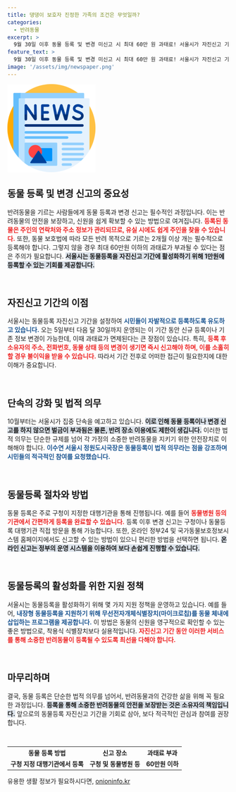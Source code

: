```yaml
---
title: 댕댕이 보호자 진정한 가족의 조건은 무엇일까?
categories:
  - 반려동물
excerpt: >
  9월 30일 이후 동물 등록 및 변경 미신고 시 최대 60만 원 과태료! 서울시가 자진신고 기간 운영, 신규 등록 및 정보 변경 시 과태료 면제! 반려동물 보호를 위해 지금 바로 확인하세요!
feature_text: >
  9월 30일 이후 동물 등록 및 변경 미신고 시 최대 60만 원 과태료! 서울시가 자진신고 기간 운영, 신규 등록 및 정보 변경 시 과태료 면제! 반려동물 보호를 위해 지금 바로 확인하세요!
image: '/assets/img/newspaper.png'
---
```


<p><img src="/assets/img/newspaper.png" alt="kimp 속보" /></p>

<h2 data-ke-size="size26">동물 등록 및 변경 신고의 중요성</h2>

<p data-ke-size="size16">반려동물을 기르는 사람들에게 동물 등록과 변경 신고는 필수적인 과정입니다. 이는 반려동물의 안전을 보장하고, 신원을 쉽게 확보할 수 있는 방법으로 여겨집니다. <b><span style="color: #ee2323;">등록된 동물은 주인의 연락처와 주소 정보가 관리되므로, 유실 시에도 쉽게 주인을 찾을 수 있습니다.</span></b> 또한, 동물 보호법에 따라 모든 반려 목적으로 기르는 2개월 이상 개는 필수적으로 등록해야 합니다. 그렇지 않을 경우 최대 60만원 이하의 과태료가 부과될 수 있다는 점은 주의가 필요합니다. <b><span style="background-color: #21538527;">서울시는 동물등록을 자진신고 기간에 활성화하기 위해 1만원에 등록할 수 있는 기회를 제공합니다.</span></b></p>

<p data-ke-size="size16">&nbsp;</p>

<h2 data-ke-size="size26">자진신고 기간의 이점</h2>

<p data-ke-size="size16">서울시는 동물등록 자진신고 기간을 설정하여 <b><span style="color: #1a5490;">시민들이 자발적으로 등록하도록 유도하고 있습니다.</span></b> 오는 5일부터 다음 달 30일까지 운영되는 이 기간 동안 신규 등록이나 기존 정보 변경이 가능한데, 이때 과태료가 면제된다는 큰 장점이 있습니다. 특히, <b><span style="color: #ee2323;">등록 후 소유자의 주소, 전화번호, 동물 상태 등의 변경이 생기면 즉시 신고해야 하며, 이를 소홀히 할 경우 불이익을 받을 수 있습니다.</span></b> 따라서 기간 전후로 어떠한 접근이 필요한지에 대한 이해가 중요합니다.</p>

<p data-ke-size="size16">&nbsp;</p>

<h2 data-ke-size="size26">단속의 강화 및 법적 의무</h2>

<p data-ke-size="size16">10월부터는 서울시가 집중 단속을 예고하고 있습니다. <b><span style="background-color: #21538527;">이로 인해 동물 등록이나 변경 신고를 하지 않으면 벌금이 부과됨은 물론, 반려 장소 이용에도 제한이 생깁니다.</span></b> 이러한 법적 의무는 단순한 규제를 넘어 각 가정의 소중한 반려동물을 지키기 위한 안전장치로 이해해야 합니다. <b><span style="color: #1a5490;">이수연 서울시 정원도시국장은 동물등록이 법적 의무라는 점을 강조하며 시민들의 적극적인 참여를 요청했습니다.</span></b></p>

<p data-ke-size="size16">&nbsp;</p>

<h2 data-ke-size="size26">동물등록 절차와 방법</h2>

<p data-ke-size="size16">동물 등록은 주로 구청이 지정한 대행기관을 통해 진행됩니다. 예를 들어 <b><span style="color: #ee2323;">동물병원 등의 기관에서 간편하게 등록을 완료할 수 있습니다.</span></b> 등록 이후 변경 신고는 구청이나 동물등록 대행기관 직접 방문을 통해 가능합니다. 또한, 온라인 정부24 및 국가동물보호정보시스템 홈페이지에서도 신고할 수 있는 방법이 있으니 편리한 방법을 선택하면 됩니다. <b><span style="background-color: #21538527;">온라인 신고는 정부의 운영 시스템을 이용하여 보다 손쉽게 진행할 수 있습니다.</span></b></p>

<p data-ke-size="size16">&nbsp;</p>

<h2 data-ke-size="size26">동물등록의 활성화를 위한 지원 정책</h2>

<p data-ke-size="size16">서울시는 동물등록을 활성화하기 위해 몇 가지 지원 정책을 운영하고 있습니다. 예를 들어, <b><span style="color: #1a5490;">내장형 동물등록을 지원하기 위해 무선전자개체식별장치(마이크로칩)를 동물 체내에 삽입하는 프로그램을 제공합니다.</span></b> 이 방법은 동물의 신원을 영구적으로 확인할 수 있는 좋은 방법으로, 착용식 식별장치보다 실용적입니다. <b><span style="color: #ee2323;">자진신고 기간 동안 이러한 서비스를 통해 소중한 반려동물이 등록될 수 있도록 최선을 다해야 합니다.</span></b></p>

<p data-ke-size="size16">&nbsp;</p>

<h2 data-ke-size="size26">마무리하며</h2>

<p data-ke-size="size16">결국, 동물 등록은 단순한 법적 의무를 넘어서, 반려동물과의 건강한 삶을 위해 꼭 필요한 과정입니다. <b><span style="background-color: #21538527;">등록을 통해 소중한 반려동물의 안전을 보장받는 것은 소유자의 책임입니다.</span></b> 앞으로의 동물등록 자진신고 기간을 기회로 삼아, 보다 적극적인 관심과 참여를 권장합니다.</p>

<p data-ke-size="size16">&nbsp;</p>

<table style="width: 100%; border-collapse: collapse;">
    <tr>
        <th style="text-align: center; height: 17px;"><b>동물 등록 방법</b></th>
        <th style="text-align: center; height: 17px;"><b>신고 장소</b></th>
        <th style="text-align: center; height: 17px;"><b>과태료 부과</b></th>
    </tr>
    <tr>
        <td style="text-align: center; height: 17px;"><b>구청 지정 대행기관에서 등록</b></td>
        <td style="text-align: center; height: 17px;"><b>구청 및 동물병원 등</b></td>
        <td style="text-align: center; height: 17px;"><b>60만원 이하</b></td>
    </tr>
</table>
유용한 생활 정보가 필요하시다면, <a href="https://onioninfo.kr" rel="dofollow">onioninfo.kr</a>


